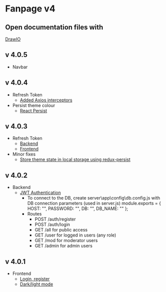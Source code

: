 # Fanpage v4
## Open documentation files with
[DrawIO](https://app.diagrams.net/)
## v 4.0.5
- Navbar
## v 4.0.4
- Refresh Token
	- [Added Axios interceptors](https://www.bezkoder.com/redux-refresh-token-axios/)
- Persist theme colour
  - [React Persist](https://blog.logrocket.com/persist-state-redux-persist-redux-toolkit-react/)
## v 4.0.3
- Refresh Token
	- [Backend](https://www.bezkoder.com/jwt-refresh-token-node-js-mongodb/)
	- [Frontend](https://www.bezkoder.com/redux-refresh-token-axios/)
- Minor fixes
	- [Store theme state in local storage using redux-persist](https://blog.logrocket.com/persist-state-redux-persist-redux-toolkit-react/#:~:text=With%20the%20Redux%20Persist%20library,state%20will%20still%20be%20preserved.)
## v 4.0.2
- Backend
	- [JWT Authentication](https://www.bezkoder.com/node-js-mongodb-auth-jwt/)
		- To connect to the DB, create server\app\config\db.config.js with DB connection parameters (used in server.js)
			module.exports = {
				HOST: "",
				PASSWORD: "",
				DB: "",
				DB_NAME: ""
			};
		- Routes
			- POST /auth/register
			- POST /auth/login
			- GET /all for public access
			- GET /user for logged in users (any role)
			- GET /mod for moderator users
			- GET /admin for admin users
## v 4.0.1
- Frontend
	- [Login, register](https://www.bezkoder.com/react-redux-login-example-toolkit-hooks/)
	- [Dark/light mode](https://codesandbox.io/s/ekeun?file=/src/components/Header.js)